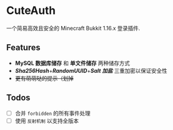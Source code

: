 # **CuteAuth**

一个简易高效且安全的 Minecraft Bukkit 1.16.x 登录插件.

## Features

- **MySQL 数据库储存** 和 **单文件储存** 两种储存方式
- ***Sha256Hash***+***RandomUUID***+***Salt 加盐*** 三重加密以保证安全性
- ~~更有萌萌哒的提示（划掉~~

## Todos

- [ ] 合并 `forbidden` 的所有事件处理
- [ ] 使用 `反射机制` 以支持全版本
